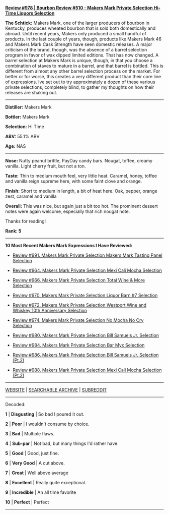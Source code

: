 
[**Review #978 | Bourbon Review #510 - Makers Mark Private Selection Hi-Time Liquors Selection**]( https://t8ke.review/review-978-makers-mark-private-selection-hi-time-liquors-selection/)

**The Schtick:** Makers Mark, one of the larger producers of bourbon in Kentucky, produces wheated bourbon that is sold both domestically and abroad. Until recent years, Makers only produced a small handful of products. In the last couple of years, though, products like Makers Mark 46 and Makers Mark Cask Strength have seen domestic releases. A major criticism of the brand, though, was the absence of a barrel selection program in favor of wax dipped limited editions. That has now changed. A barrel selection at Makers Mark is unique, though, in that you choose a combination of staves to mature in a barrel, and that barrel is bottled. This is different from almost any other barrel selection process on the market. For better or for worse, this creates a very different product than their core line of expressions. Ive set out to try approximately a dozen of these various private selections, completely blind, to gather my thoughts on how their releases are shaking out. 

-----

**Distiller:** Makers Mark

**Bottler:** Makers Mark

**Selection:** Hi Time

**ABV:** 55.1% ABV

**Age:** NAS 

-----

**Nose:**  Nutty peanut brittle, PayDay candy bars. Nougat, toffee, creamy vanilla. Light cherry fruit, but not a ton. 

**Taste:** Thin to medium mouth feel, very little heat. Caramel, honey, toffee and vanilla reign supreme here, with some faint clove and orange. 

**Finish:** Short to medium in length, a bit of heat here. Oak, pepper, orange zest, caramel and vanilla

**Overall:** This was nice, but again just a bit too hot. The prominent dessert notes were again welcome, especially that rich nougat note. 

Thanks for reading!

**Rank: 5**

----- 

**10 Most Recent Makers Mark Expressions I Have Reviewed:** 

- [Review #991. Makers Mark Private Selection Makers Mark Tasting Panel Selection]( https://t8ke.review/review-991-makers-mark-private-selection-makers-mark-tasting-panel-selection/) 

- [Review #964. Makers Mark Private Selection Mexi Cali Mocha Selection]( https://t8ke.review/review-964-makers-mark-private-selection-mexi-cali-mocha-selection/) 

- [Review #966. Makers Mark Private Selection Total Wine &amp; More Selection]( https://t8ke.review/review-966-makers-mark-private-selection-total-wine-and-more-selection/) 

- [Review #970. Makers Mark Private Selection Liquor Barn #7 Selection]( https://t8ke.review/review-970-makers-mark-private-selection-liquor-barn-7-selection/) 

- [Review #972. Makers Mark Private Selection Westport Wine and Whiskey 10th Anniversary Selection]( https://t8ke.review/review-972-makers-mark-private-selection-westport-wine-and-whiskey-10th-anniversary-selection/) 

- [Review #974. Makers Mark Private Selection No Mocha No Cry Selection]( https://t8ke.review/review-974-makers-mark-private-selection-no-mocha-no-cry-selection/) 

- [Review #980. Makers Mark Private Selection Bill Samuels Jr. Selection]( https://t8ke.review/review-980-makers-mark-private-selection-bill-samuels-jr-selection/) 

- [Review #984. Makers Mark Private Selection Bar Myx Selection]( https://t8ke.review/review-984-makers-mark-private-selection-bar-myx-selection/) 

- [Review #986. Makers Mark Private Selection Bill Samuels Jr. Selection (Pt.2)]( https://t8ke.review/review-986-makers-mark-private-selection-bill-samuels-jr-selection-pt-2/) 

- [Review #988. Makers Mark Private Selection Mexi Cali Mocha Selection (Pt.2)]( https://t8ke.review/review-988-makers-mark-private-selection-mexi-cali-mocha-selection-pt-2/) 

-----

[WEBSITE](https://t8ke.review) | [SEARCHABLE ARCHIVE](https://t8ke.review/review-archive/) | [SUBREDDIT](https://reddit.com/r/t8kereviews)

-----

Decoded:

**1** | **Disgusting** | So bad I poured it out.

**2** | **Poor** | I wouldn't consume by choice.

**3** | **Bad** | Multiple flaws.

**4** | **Sub-par** | Not bad, but many things I'd rather have.

**5** | **Good** | Good, just fine.

**6** | **Very Good** | A cut above.

**7** | **Great** | Well above average

**8** | **Excellent** | Really quite exceptional.

**9** | **Incredible** | An all time favorite

**10** | **Perfect** | Perfect

----

